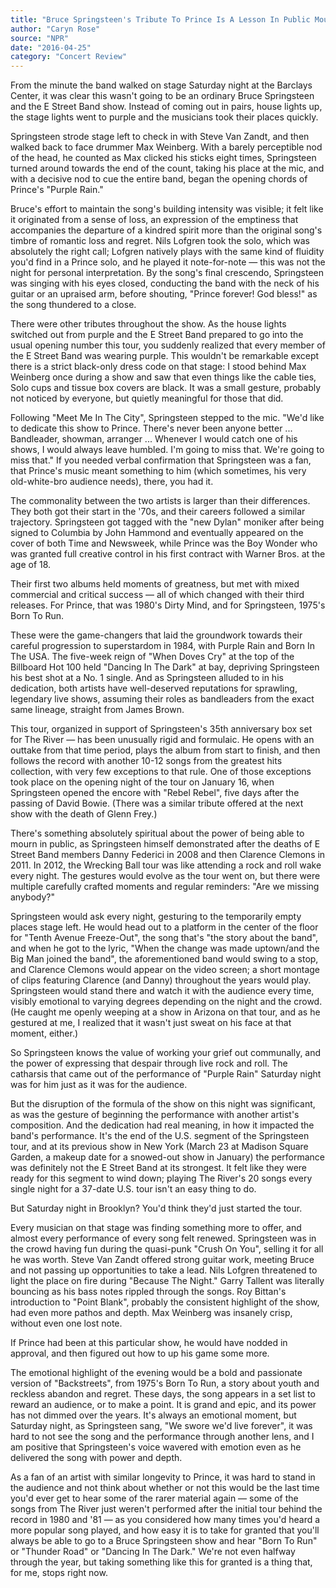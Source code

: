 ```yaml
---
title: "Bruce Springsteen's Tribute To Prince Is A Lesson In Public Mourning"
author: "Caryn Rose"
source: "NPR"
date: "2016-04-25"
category: "Concert Review"
---
```


From the minute the band walked on stage Saturday night at the Barclays Center, it was clear this wasn't going to be an ordinary Bruce Springsteen and the E Street Band show. Instead of coming out in pairs, house lights up, the stage lights went to purple and the musicians took their places quickly.

Springsteen strode stage left to check in with Steve Van Zandt, and then walked back to face drummer Max Weinberg. With a barely perceptible nod of the head, he counted as Max clicked his sticks eight times, Springsteen turned around towards the end of the count, taking his place at the mic, and with a decisive nod to cue the entire band, began the opening chords of Prince's "Purple Rain."

Bruce's effort to maintain the song's building intensity was visible; it felt like it originated from a sense of loss, an expression of the emptiness that accompanies the departure of a kindred spirit more than the original song's timbre of romantic loss and regret. Nils Lofgren took the solo, which was absolutely the right call; Lofgren natively plays with the same kind of fluidity you'd find in a Prince solo, and he played it note-for-note — this was not the night for personal interpretation. By the song's final crescendo, Springsteen was singing with his eyes closed, conducting the band with the neck of his guitar or an upraised arm, before shouting, "Prince forever! God bless!" as the song thundered to a close.

There were other tributes throughout the show. As the house lights switched out from purple and the E Street Band prepared to go into the usual opening number this tour, you suddenly realized that every member of the E Street Band was wearing purple. This wouldn't be remarkable except there is a strict black-only dress code on that stage: I stood behind Max Weinberg once during a show and saw that even things like the cable ties, Solo cups and tissue box covers are black. It was a small gesture, probably not noticed by everyone, but quietly meaningful for those that did.

Following "Meet Me In The City", Springsteen stepped to the mic. "We'd like to dedicate this show to Prince. There's never been anyone better ... Bandleader, showman, arranger ... Whenever I would catch one of his shows, I would always leave humbled. I'm going to miss that. We're going to miss that." If you needed verbal confirmation that Springsteen was a fan, that Prince's music meant something to him (which sometimes, his very old-white-bro audience needs), there, you had it.

The commonality between the two artists is larger than their differences. They both got their start in the '70s, and their careers followed a similar trajectory. Springsteen got tagged with the "new Dylan" moniker after being signed to Columbia by John Hammond and eventually appeared on the cover of both Time and Newsweek, while Prince was the Boy Wonder who was granted full creative control in his first contract with Warner Bros. at the age of 18.

Their first two albums held moments of greatness, but met with mixed commercial and critical success — all of which changed with their third releases. For Prince, that was 1980's Dirty Mind, and for Springsteen, 1975's Born To Run.

These were the game-changers that laid the groundwork towards their careful progression to superstardom in 1984, with Purple Rain and Born In The USA. The five-week reign of "When Doves Cry" at the top of the Billboard Hot 100 held "Dancing In The Dark" at bay, depriving Springsteen his best shot at a No. 1 single. And as Springsteen alluded to in his dedication, both artists have well-deserved reputations for sprawling, legendary live shows, assuming their roles as bandleaders from the exact same lineage, straight from James Brown.

This tour, organized in support of Springsteen's 35th anniversary box set for The River — has been unusually rigid and formulaic. He opens with an outtake from that time period, plays the album from start to finish, and then follows the record with another 10-12 songs from the greatest hits collection, with very few exceptions to that rule. One of those exceptions took place on the opening night of the tour on January 16, when Springsteen opened the encore with "Rebel Rebel", five days after the passing of David Bowie. (There was a similar tribute offered at the next show with the death of Glenn Frey.)

There's something absolutely spiritual about the power of being able to mourn in public, as Springsteen himself demonstrated after the deaths of E Street Band members Danny Federici in 2008 and then Clarence Clemons in 2011. In 2012, the Wrecking Ball tour was like attending a rock and roll wake every night. The gestures would evolve as the tour went on, but there were multiple carefully crafted moments and regular reminders: "Are we missing anybody?"

Springsteen would ask every night, gesturing to the temporarily empty places stage left. He would head out to a platform in the center of the floor for "Tenth Avenue Freeze-Out", the song that's "the story about the band", and when he got to the lyric, "When the change was made uptown/and the Big Man joined the band", the aforementioned band would swing to a stop, and Clarence Clemons would appear on the video screen; a short montage of clips featuring Clarence (and Danny) throughout the years would play. Springsteen would stand there and watch it with the audience every time, visibly emotional to varying degrees depending on the night and the crowd. (He caught me openly weeping at a show in Arizona on that tour, and as he gestured at me, I realized that it wasn't just sweat on his face at that moment, either.)

So Springsteen knows the value of working your grief out communally, and the power of expressing that despair through live rock and roll. The catharsis that came out of the performance of "Purple Rain" Saturday night was for him just as it was for the audience.

But the disruption of the formula of the show on this night was significant, as was the gesture of beginning the performance with another artist's composition. And the dedication had real meaning, in how it impacted the band's performance. It's the end of the U.S. segment of the Springsteen tour, and at its previous show in New York (March 23 at Madison Square Garden, a makeup date for a snowed-out show in January) the performance was definitely not the E Street Band at its strongest. It felt like they were ready for this segment to wind down; playing The River's 20 songs every single night for a 37-date U.S. tour isn't an easy thing to do.

But Saturday night in Brooklyn? You'd think they'd just started the tour.

Every musician on that stage was finding something more to offer, and almost every performance of every song felt renewed. Springsteen was in the crowd having fun during the quasi-punk "Crush On You", selling it for all he was worth. Steve Van Zandt offered strong guitar work, meeting Bruce and not passing up opportunities to take a lead. Nils Lofgren threatened to light the place on fire during "Because The Night." Garry Tallent was literally bouncing as his bass notes rippled through the songs. Roy Bittan's introduction to "Point Blank", probably the consistent highlight of the show, had even more pathos and depth. Max Weinberg was insanely crisp, without even one lost note.

If Prince had been at this particular show, he would have nodded in approval, and then figured out how to up his game some more.

The emotional highlight of the evening would be a bold and passionate version of "Backstreets", from 1975's Born To Run, a story about youth and reckless abandon and regret. These days, the song appears in a set list to reward an audience, or to make a point. It is grand and epic, and its power has not dimmed over the years. It's always an emotional moment, but Saturday night, as Springsteen sang, "We swore we'd live forever", it was hard to not see the song and the performance through another lens, and I am positive that Springsteen's voice wavered with emotion even as he delivered the song with power and depth.

As a fan of an artist with similar longevity to Prince, it was hard to stand in the audience and not think about whether or not this would be the last time you'd ever get to hear some of the rarer material again — some of the songs from The River just weren't performed after the initial tour behind the record in 1980 and '81 — as you considered how many times you'd heard a more popular song played, and how easy it is to take for granted that you'll always be able to go to a Bruce Springsteen show and hear "Born To Run" or "Thunder Road" or "Dancing In The Dark." We're not even halfway through the year, but taking something like this for granted is a thing that, for me, stops right now.
